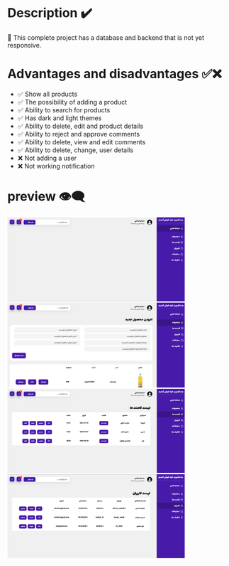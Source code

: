 # Description ✔️


🔷 This complete project has a database and backend that is not yet responsive.


# Advantages and disadvantages ✅❌

- ✅ Show all products
- ✅ The possibility of adding a product
- ✅ Ability to search for products
- ✅ Has dark and light themes
- ✅ Ability to delete, edit and product details
- ✅ Ability to reject and approve comments
- ✅ Ability to delete, view and edit comments
- ✅ Ability to delete, change, user details
- ❌ Not adding a user
- ❌ Not working notification

# preview 👁️‍🗨️

<img width="400px" src="https://github.com/Mahdimkh1384/Admin-Dashboard/blob/master/FrontEnd/Screenshot/Screenshot%202025-06-30%20112945.png?raw=true" /> <img width="400px" src="https://github.com/Mahdimkh1384/Admin-Dashboard/blob/master/FrontEnd/Screenshot/Screenshot%202025-06-30%20112958.png?raw=true" />
<img width="400px" src="https://github.com/Mahdimkh1384/Admin-Dashboard/blob/master/FrontEnd/Screenshot/Screenshot%202025-06-30%20113018.png?raw=true" />
<img width="400px" src="https://github.com/Mahdimkh1384/Admin-Dashboard/blob/master/FrontEnd/Screenshot/Screenshot%202025-06-30%20113030.png?raw=true" />
